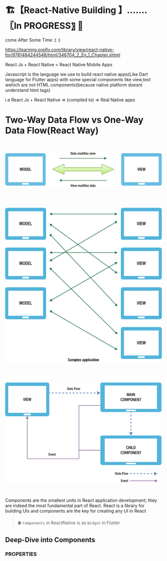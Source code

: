 # 🏗️【React-Native Building 】.......〖In PROGRESS〗 🚧

come After Some Time :) :)

https://learning.oreilly.com/library/view/react-native-for/9781484244548/html/346704_2_En_1_Chapter.xhtml


React Js + React Native = React Native Mobile Apps

Javascript is the language we use to  build react native apps(Like Dart language for Flutter apps) with some special components like view,text wehich are not HTML components(because native platform doesnt understand html tags) 

i.e React Js + React Native => (compiled to) => Real Native apps


# Two-Way Data Flow vs One-Way Data Flow(React Way)

<br>

<p align="center">
  <img src="../../PlayGround/ResourcesFiles/React-Native/_TwoWayDataFlow.png" alt="Simple two way Model-View Flow">
</p>

<br>

<br>

<p align="center">
  <img src="../../PlayGround/ResourcesFiles/React-Native/_TwoWayDataFlow_Complex.png" alt="Complex two way Model-View Flow">
</p>

<br>

<br>

<p align="center">
  <img src="../../PlayGround/ResourcesFiles/React-Native/_OneWayDataFlow_Complex.png" alt="React - One way Model-View Flow">
</p>

<br>

Components are the smallest units in React application development; they are indeed the most fundamental part of React. React is a library for building UIs and components are the key for creating any UI in React

> :fuelpump: `Compenents` in ReactNative is as `Widget` in Flutter

## Deep-Dive into Components

### PROPERTIES

